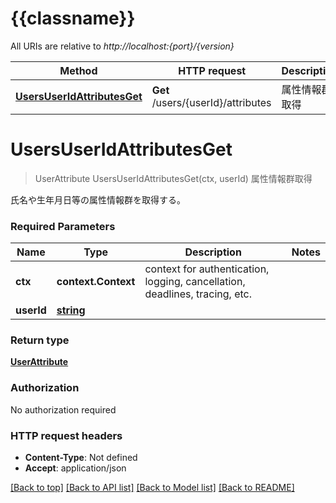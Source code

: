 # {{classname}}

All URIs are relative to *http://localhost:{port}/{version}*

Method | HTTP request | Description
------------- | ------------- | -------------
[**UsersUserIdAttributesGet**](UsersApi.md#UsersUserIdAttributesGet) | **Get** /users/{userId}/attributes | 属性情報群取得

# **UsersUserIdAttributesGet**
> UserAttribute UsersUserIdAttributesGet(ctx, userId)
属性情報群取得

氏名や生年月日等の属性情報群を取得する。

### Required Parameters

Name | Type | Description  | Notes
------------- | ------------- | ------------- | -------------
 **ctx** | **context.Context** | context for authentication, logging, cancellation, deadlines, tracing, etc.
  **userId** | [**string**](.md)|  | 

### Return type

[**UserAttribute**](UserAttribute.md)

### Authorization

No authorization required

### HTTP request headers

 - **Content-Type**: Not defined
 - **Accept**: application/json

[[Back to top]](#) [[Back to API list]](../README.md#documentation-for-api-endpoints) [[Back to Model list]](../README.md#documentation-for-models) [[Back to README]](../README.md)

